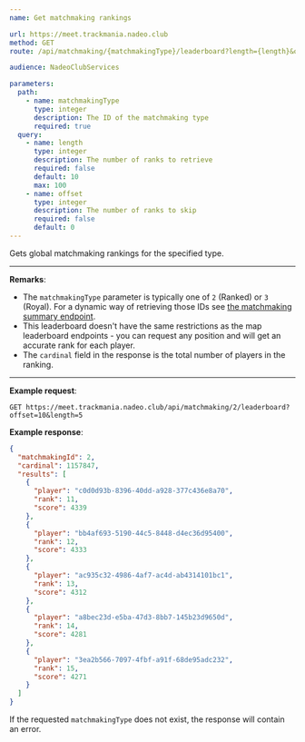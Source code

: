 ```yaml
---
name: Get matchmaking rankings

url: https://meet.trackmania.nadeo.club
method: GET
route: /api/matchmaking/{matchmakingType}/leaderboard?length={length}&offset={offset}

audience: NadeoClubServices

parameters:
  path:
    - name: matchmakingType
      type: integer
      description: The ID of the matchmaking type
      required: true
  query:
    - name: length
      type: integer
      description: The number of ranks to retrieve
      required: false
      default: 10
      max: 100
    - name: offset
      type: integer
      description: The number of ranks to skip
      required: false
      default: 0
---
```


Gets global matchmaking rankings for the specified type.

---

**Remarks**:
- The `matchmakingType` parameter is typically one of `2` (Ranked) or `3` (Royal). For a dynamic way of retrieving those IDs see [the matchmaking summary endpoint](/meet/matchmaking/summary).
- This leaderboard doesn't have the same restrictions as the map leaderboard endpoints - you can request any position and will get an accurate rank for each player.
- The `cardinal` field in the response is the total number of players in the ranking.

---

**Example request**:
```plain
GET https://meet.trackmania.nadeo.club/api/matchmaking/2/leaderboard?offset=10&length=5
```

**Example response**:
```json
{
  "matchmakingId": 2,
  "cardinal": 1157847,
  "results": [
    {
      "player": "c0d0d93b-8396-40dd-a928-377c436e8a70",
      "rank": 11,
      "score": 4339
    },
    {
      "player": "bb4af693-5190-44c5-8448-d4ec36d95400",
      "rank": 12,
      "score": 4333
    },
    {
      "player": "ac935c32-4986-4af7-ac4d-ab4314101bc1",
      "rank": 13,
      "score": 4312
    },
    {
      "player": "a8bec23d-e5ba-47d3-8bb7-145b23d9650d",
      "rank": 14,
      "score": 4281
    },
    {
      "player": "3ea2b566-7097-4fbf-a91f-68de95adc232",
      "rank": 15,
      "score": 4271
    }
  ]
}
```

If the requested `matchmakingType` does not exist, the response will contain an error.
